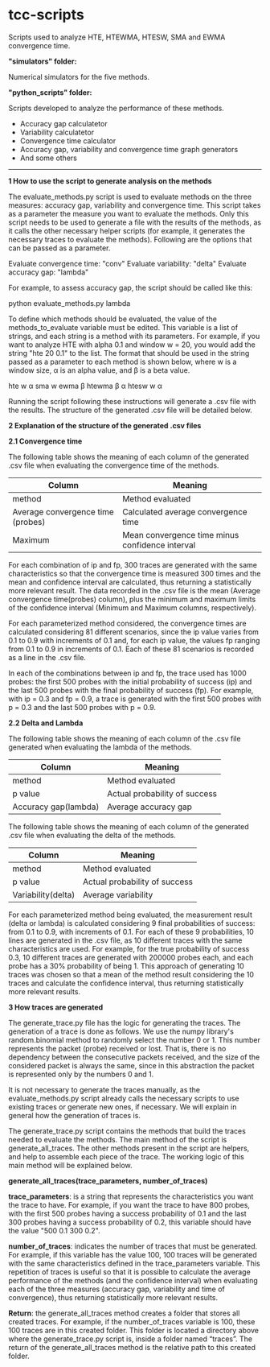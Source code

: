 # tcc-scripts
Scripts used to analyze HTE, HTEWMA, HTESW, SMA and EWMA convergence time.

**"simulators" folder:**

Numerical simulators for the five methods.

**"python_scripts" folder:**

Scripts developed to analyze the performance of these methods.

- Accuracy gap calculatetor
- Variability calculatetor
- Convergence time calculator
- Accuracy gap, variability and convergence time graph generators
- And some others

----


**1 How to use the script to generate analysis on the methods**

The evaluate_methods.py script is used to evaluate methods on the three measures: accuracy gap, variability and convergence time. This script takes as a parameter the measure you want to evaluate the methods. Only this script needs to be used to generate a file with the results of the methods, as it calls the other necessary helper scripts (for example, it generates the necessary traces to evaluate the methods). Following are the options that can be passed as a parameter.

Evaluate convergence time: "conv"
Evaluate variability: "delta"
Evaluate accuracy gap: "lambda"

For example, to assess accuracy gap, the script should be called like this:

python evaluate_methods.py lambda

To define which methods should be evaluated, the value of the methods_to_evaluate variable must be edited. This variable is a list of strings, and each string is a method with its parameters. For example, if you want to analyze HTE with alpha 0.1 and window w = 20, you would add the string "hte 20 0.1" to the list. The format that should be used in the string passed as a parameter to each method is shown below, where w is a window size, α is an alpha value, and β is a beta value.

hte w α
sma w
ewma β
htewma β α
htesw w α


Running the script following these instructions will generate a .csv file with the results. The structure of the generated .csv file will be detailed below.

**2 Explanation of the structure of the generated .csv files**

**2.1 Convergence time**

The following table shows the meaning of each column of the generated .csv file when evaluating the convergence time of the methods.



| Column                            | Meaning                                         |
|-----------------------------------|-------------------------------------------------|
| method                            | Method evaluated                                |
| Average convergence time (probes) | Calculated average convergence time             |
| Maximum                           | Mean convergence time minus confidence interval |


For each combination of ip and fp, 300 traces are generated with the same characteristics so that the convergence time is measured 300 times and the mean and confidence interval are calculated, thus returning a statistically more relevant result. The data recorded in the .csv file is the mean (Average convergence time(probes) column), plus the minimum and maximum limits of the confidence interval (Minimum and Maximum columns, respectively).
 
For each parameterized method considered, the convergence times are calculated considering 81 different scenarios, since the ip value varies from 0.1 to 0.9 with increments of 0.1 and, for each ip value, the values fp ranging from 0.1 to 0.9 in increments of 0.1. Each of these 81 scenarios is recorded as a line in the .csv file.

In each of the combinations between ip and fp, the trace used has 1000 probes: the first 500 probes with the initial probability of success (ip) and the last 500 probes with the final probability of success (fp). For example, with ip = 0.3 and fp = 0.9, a trace is generated with the first 500 probes with p = 0.3 and the last 500 probes with p = 0.9.

**2.2 Delta and Lambda**

The following table shows the meaning of each column of the .csv file generated when evaluating the lambda of the methods.

| Column               | Meaning                       |
|----------------------|-------------------------------|
| method               | Method evaluated              |
| p value              | Actual probability of success |
| Accuracy gap(lambda) | Average accuracy gap          |

The following table shows the meaning of each column of the generated .csv file when evaluating the delta of the methods.

| Column             | Meaning                       |
|--------------------|-------------------------------|
| method             | Method evaluated              |
| p value            | Actual probability of success |
| Variability(delta) | Average variability           |


For each parameterized method being evaluated, the measurement result (delta or lambda) is calculated considering 9 final probabilities of success: from 0.1 to 0.9, with increments of 0.1. For each of these 9 probabilities, 10 lines are generated in the .csv file, as 10 different traces with the same characteristics are used. For example, for the true probability of success 0.3, 10 different traces are generated with 200000 probes each, and each probe has a 30% probability of being 1. This approach of generating 10 traces was chosen so that a mean of the method result considering the 10 traces and calculate the confidence interval, thus returning statistically more relevant results.

**3 How traces are generated**

The generate_trace.py file has the logic for generating the traces. The generation of a trace is done as follows. We use the numpy library's random.binomial method to randomly select the number 0 or 1. This number represents the packet (probe) received or lost. That is, there is no dependency between the consecutive packets received, and the size of the considered packet is always the same, since in this abstraction the packet is represented only by the numbers 0 and 1.

It is not necessary to generate the traces manually, as the evaluate_methods.py script already calls the necessary scripts to use existing traces or generate new ones, if necessary. We will explain in general how the generation of traces is.

The generate_trace.py script contains the methods that build the traces needed to evaluate the methods. The main method of the script is generate_all_traces. The other methods present in the script are helpers, and help to assemble each piece of the trace. The working logic of this main method will be explained below.

**generate_all_traces(trace_parameters, number_of_traces)**

**trace_parameters**: is a string that represents the characteristics you want the trace to have. For example, if you want the trace to have 800 probes, with the first 500 probes having a success probability of 0.1 and the last 300 probes having a success probability of 0.2, this variable should have the value "500 0.1 300 0.2".

**number_of_traces**: indicates the number of traces that must be generated. For example, if this variable has the value 100, 100 traces will be generated with the same characteristics defined in the trace_parameters variable. This repetition of traces is useful so that it is possible to calculate the average performance of the methods (and the confidence interval) when evaluating each of the three measures (accuracy gap, variability and time of convergence), thus returning statistically more relevant results.

**Return**: the generate_all_traces method creates a folder that stores all created traces. For example, if the number_of_traces variable is 100, these 100 traces are in this created folder. This folder is located a directory above where the generate_trace.py script is, inside a folder named “traces”. The return of the generate_all_traces method is the relative path to this created folder.
